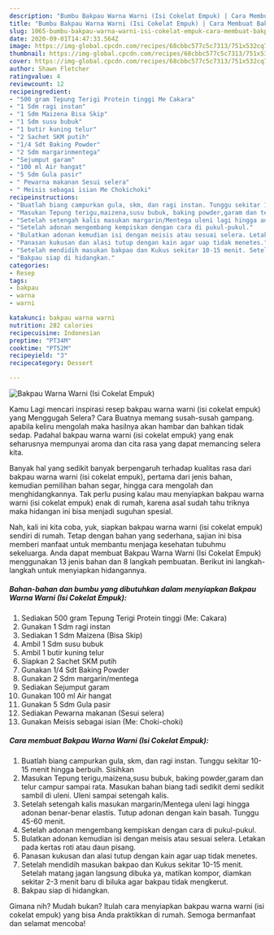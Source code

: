 ```yaml
---
description: "Bumbu Bakpau Warna Warni (Isi Cokelat Empuk) | Cara Membuat Bakpau Warna Warni (Isi Cokelat Empuk) Yang Paling Enak"
title: "Bumbu Bakpau Warna Warni (Isi Cokelat Empuk) | Cara Membuat Bakpau Warna Warni (Isi Cokelat Empuk) Yang Paling Enak"
slug: 1065-bumbu-bakpau-warna-warni-isi-cokelat-empuk-cara-membuat-bakpau-warna-warni-isi-cokelat-empuk-yang-paling-enak
date: 2020-09-01T14:47:33.564Z
image: https://img-global.cpcdn.com/recipes/68cbbc577c5c7313/751x532cq70/bakpau-warna-warni-isi-cokelat-empuk-foto-resep-utama.jpg
thumbnail: https://img-global.cpcdn.com/recipes/68cbbc577c5c7313/751x532cq70/bakpau-warna-warni-isi-cokelat-empuk-foto-resep-utama.jpg
cover: https://img-global.cpcdn.com/recipes/68cbbc577c5c7313/751x532cq70/bakpau-warna-warni-isi-cokelat-empuk-foto-resep-utama.jpg
author: Shawn Fletcher
ratingvalue: 4
reviewcount: 12
recipeingredient:
- "500 gram Tepung Terigi Protein tinggi Me Cakara"
- "1 Sdm ragi instan"
- "1 Sdm Maizena Bisa Skip"
- "1 Sdm susu bubuk"
- "1 butir kuning telur"
- "2 Sachet SKM putih"
- "1/4 Sdt Baking Powder"
- "2 Sdm margarinmentega"
- "Sejumput garam"
- "100 ml Air hangat"
- "5 Sdm Gula pasir"
- " Pewarna makanan Sesui selera"
- " Meisis sebagai isian Me Chokichoki"
recipeinstructions:
- "Buatlah biang campurkan gula, skm, dan ragi instan. Tunggu sekitar 10-15 menit hingga berbuih. Sisihkan"
- "Masukan Tepung terigu,maizena,susu bubuk, baking powder,garam dan telur campur sampai rata. Masukan bahan biang tadi sedikit demi sedikit sambil di uleni. Uleni sampai setengah kalis."
- "Setelah setengah kalis masukan margarin/Mentega uleni lagi hingga adonan benar-benar elastis. Tutup adonan dengan kain basah. Tunggu 45-60 menit."
- "Setelah adonan mengembang kempiskan dengan cara di pukul-pukul."
- "Bulatkan adonan kemudian isi dengan meisis atau sesuai selera. Letakan pada kertas roti atau daun pisang."
- "Panasan kukusan dan alasi tutup dengan kain agar uap tidak menetes."
- "Setelah mendidih masukan bakpao dan Kukus sekitar 10-15 menit. Setelah matang jagan langsung dibuka ya, matikan kompor, diamkan sekitar 2-3 menit baru di biluka agar bakpau tidak mengkerut."
- "Bakpau siap di hidangkan."
categories:
- Resep
tags:
- bakpau
- warna
- warni

katakunci: bakpau warna warni 
nutrition: 282 calories
recipecuisine: Indonesian
preptime: "PT34M"
cooktime: "PT52M"
recipeyield: "3"
recipecategory: Dessert

---
```



![Bakpau Warna Warni (Isi Cokelat Empuk)](https://img-global.cpcdn.com/recipes/68cbbc577c5c7313/751x532cq70/bakpau-warna-warni-isi-cokelat-empuk-foto-resep-utama.jpg)

Kamu Lagi mencari inspirasi resep bakpau warna warni (isi cokelat empuk) yang Menggugah Selera? Cara Buatnya memang susah-susah gampang. apabila keliru mengolah maka hasilnya akan hambar dan bahkan tidak sedap. Padahal bakpau warna warni (isi cokelat empuk) yang enak seharusnya mempunyai aroma dan cita rasa yang dapat memancing selera kita.

Banyak hal yang sedikit banyak berpengaruh terhadap kualitas rasa dari bakpau warna warni (isi cokelat empuk), pertama dari jenis bahan, kemudian pemilihan bahan segar, hingga cara mengolah dan menghidangkannya. Tak perlu pusing kalau mau menyiapkan bakpau warna warni (isi cokelat empuk) enak di rumah, karena asal sudah tahu triknya maka hidangan ini bisa menjadi suguhan spesial.




Nah, kali ini kita coba, yuk, siapkan bakpau warna warni (isi cokelat empuk) sendiri di rumah. Tetap dengan bahan yang sederhana, sajian ini bisa memberi manfaat untuk membantu menjaga kesehatan tubuhmu sekeluarga. Anda dapat membuat Bakpau Warna Warni (Isi Cokelat Empuk) menggunakan 13 jenis bahan dan 8 langkah pembuatan. Berikut ini langkah-langkah untuk menyiapkan hidangannya.

<!--inarticleads1-->

##### Bahan-bahan dan bumbu yang dibutuhkan dalam menyiapkan Bakpau Warna Warni (Isi Cokelat Empuk):

1. Sediakan 500 gram Tepung Terigi Protein tinggi (Me: Cakara)
1. Gunakan 1 Sdm ragi instan
1. Sediakan 1 Sdm Maizena (Bisa Skip)
1. Ambil 1 Sdm susu bubuk
1. Ambil 1 butir kuning telur
1. Siapkan 2 Sachet SKM putih
1. Gunakan 1/4 Sdt Baking Powder
1. Gunakan 2 Sdm margarin/mentega
1. Sediakan Sejumput garam
1. Gunakan 100 ml Air hangat
1. Gunakan 5 Sdm Gula pasir
1. Sediakan  Pewarna makanan (Sesui selera)
1. Gunakan  Meisis sebagai isian (Me: Choki-choki)




<!--inarticleads2-->

##### Cara membuat Bakpau Warna Warni (Isi Cokelat Empuk):

1. Buatlah biang campurkan gula, skm, dan ragi instan. Tunggu sekitar 10-15 menit hingga berbuih. Sisihkan
1. Masukan Tepung terigu,maizena,susu bubuk, baking powder,garam dan telur campur sampai rata. Masukan bahan biang tadi sedikit demi sedikit sambil di uleni. Uleni sampai setengah kalis.
1. Setelah setengah kalis masukan margarin/Mentega uleni lagi hingga adonan benar-benar elastis. Tutup adonan dengan kain basah. Tunggu 45-60 menit.
1. Setelah adonan mengembang kempiskan dengan cara di pukul-pukul.
1. Bulatkan adonan kemudian isi dengan meisis atau sesuai selera. Letakan pada kertas roti atau daun pisang.
1. Panasan kukusan dan alasi tutup dengan kain agar uap tidak menetes.
1. Setelah mendidih masukan bakpao dan Kukus sekitar 10-15 menit. Setelah matang jagan langsung dibuka ya, matikan kompor, diamkan sekitar 2-3 menit baru di biluka agar bakpau tidak mengkerut.
1. Bakpau siap di hidangkan.




Gimana nih? Mudah bukan? Itulah cara menyiapkan bakpau warna warni (isi cokelat empuk) yang bisa Anda praktikkan di rumah. Semoga bermanfaat dan selamat mencoba!
